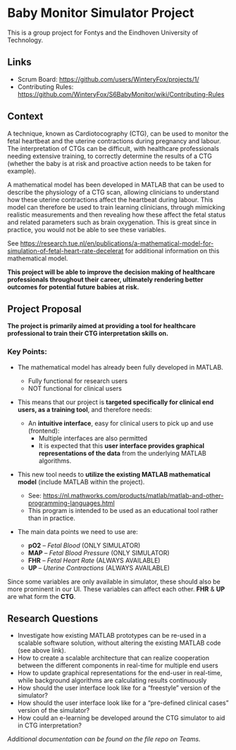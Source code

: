 # Baby Monitor Simulator Project
This is a group project for Fontys and the Eindhoven University of Technology.

## Links
- Scrum Board: https://github.com/users/WinteryFox/projects/1/
- Contributing Rules: https://github.com/WinteryFox/S6BabyMonitor/wiki/Contributing-Rules

## Context
A technique, known as Cardiotocography (CTG), can be used to monitor the fetal heartbeat and the uterine contractions during pregnancy and labour. The interpretation of CTGs can be difficult, with healthcare professionals needing extensive training, to correctly determine the results of a CTG (whether the baby is at risk and proactive action needs to be taken for example). 

A mathematical model has been developed in MATLAB that can be used to describe the physiology of a CTG scan, allowing clinicians to understand how these uterine contractions affect the heartbeat during labour. This model can therefore be used to train learning clinicians, through mimicking realistic measurements and then revealing how these affect the fetal status and related parameters such as brain oxygenation. This is great since in practice, you would not be able to see these variables. 

See https://research.tue.nl/en/publications/a-mathematical-model-for-simulation-of-fetal-heart-rate-decelerat for additional information on this mathematical model. 

__This project will be able to improve the decision making of healthcare professionals throughout their career, ultimately rendering better outcomes for potential future babies at risk.__

## Project Proposal
**The project is primarily aimed at providing a tool for healthcare professional to train their CTG interpretation skills on.**

### Key Points: 
- The mathematical model has already been fully developed in MATLAB.
  - Fully functional for research users 
  - NOT functional for clinical users 

- This means that our project is **targeted specifically for clinical end users, as a training tool**, and therefore needs: 
  - An **intuitive interface**, easy for clinical users to pick up and use (frontend): 
    - Multiple interfaces are also permitted 
    - It is expected that this **user interface provides graphical representations of the data** from the underlying MATLAB algorithms. 

- This new tool needs to **utilize the existing MATLAB mathematical model** (include MATLAB within the project). 
  - See: https://nl.mathworks.com/products/matlab/matlab-and-other-programming-languages.html 
  - This program is intended to be used as an educational tool rather than in practice. 

- The main data points we need to use are: 

  - **pO2** – *Fetal Blood* (ONLY SIMULATOR) 
  - **MAP** – *Fetal Blood Pressure* (ONLY SIMULATOR) 
  - **FHR** – *Fetal Heart Rate* (ALWAYS AVAILABLE) 
  - **UP** – *Uterine Contractions* (ALWAYS AVAILABLE) 

Since some variables are only available in simulator, these should also be more prominent in our UI. These variables can affect each other. **FHR** & **UP** are what form the **CTG**.

## Research Questions
- Investigate how existing MATLAB prototypes can be re-used in a scalable software solution, without altering the existing MATLAB code (see above link). 
- How to create a scalable architecture that can realize cooperation between the different components in real-time for multiple end users  
- How to update graphical representations for the end-user in real-time, while background algorithms are calculating results continuously  
- How should the user interface look like for a “freestyle” version of the simulator?  
- How should the user interface look like for a “pre-defined clinical cases” version of the simulator?  
- How could an e-learning be developed around the CTG simulator to aid in CTG interpretation? 

*Additional documentation can be found on the file repo on Teams.*
